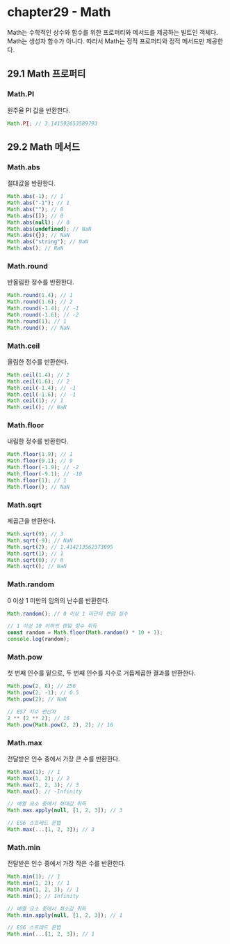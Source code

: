 # chapter29 - Math

Math는 수학적인 상수와 함수를 위한 프로퍼티와 메서드를 제공하는 빌트인 객체다. Math는 생성자 함수가 아니다. 따라서 Math는 정적 프로퍼티와 정적 메서드만 제공한다.

## 29.1 Math 프로퍼티

### Math.PI

원주율 PI 값을 반환한다.

```javascript
Math.PI; // 3.141592653589793
```

## 29.2 Math 메서드

### Math.abs

절대값을 반환한다.

```javascript
Math.abs(-1); // 1
Math.abs("-1"); // 1
Math.abs(""); // 0
Math.abs([]); // 0
Math.abs(null); // 0
Math.abs(undefined); // NaN
Math.abs({}); // NaN
Math.abs("string"); // NaN
Math.abs(); // NaN
```

### Math.round

반올림한 정수를 반환한다.

```javascript
Math.round(1.4); // 1
Math.round(1.6); // 2
Math.round(-1.4); // -1
Math.round(-1.6); // -2
Math.round(1); // 1
Math.round(); // NaN
```

### Math.ceil

올림한 정수를 반환한다.

```javascript
Math.ceil(1.4); // 2
Math.ceil(1.6); // 2
Math.ceil(-1.4); // -1
Math.ceil(-1.6); // -1
Math.ceil(1); // 1
Math.ceil(); // NaN
```

### Math.floor

내림한 정수를 반환한다.

```javascript
Math.floor(1.9); // 1
Math.floor(9.1); // 9
Math.floor(-1.9); // -2
Math.floor(-9.1); // -10
Math.floor(1); // 1
Math.floor(); // NaN
```

### Math.sqrt

제곱근을 반환한다.

```javascript
Math.sqrt(9); // 3
Math.sqrt(-9); // NaN
Math.sqrt(2); // 1.414213562373095
Math.sqrt(1); // 1
Math.sqrt(0); // 0
Math.sqrt(); // NaN
```

### Math.random

0 이상 1 미만의 임의의 난수를 반환한다.

```javascript
Math.random(); // 0 이상 1 미만의 랜덤 실수

// 1 이상 10 이하의 랜덤 정수 취득
const random = Math.floor(Math.random() * 10 + 1);
console.log(random);
```

### Math.pow

첫 번째 인수를 밑으로, 두 번째 인수를 지수로 거듭제곱한 결과를 반환한다.

```javascript
Math.pow(2, 8); // 256
Math.pow(2, -1); // 0.5
Math.pow(2); // NaN

// ES7 지수 연산자
2 ** (2 ** 2); // 16
Math.pow(Math.pow(2, 2), 2); // 16
```

### Math.max

전달받은 인수 중에서 가장 큰 수를 반환한다.

```javascript
Math.max(1); // 1
Math.max(1, 2); // 2
Math.max(1, 2, 3); // 3
Math.max(); // -Infinity

// 배열 요소 중에서 최대값 취득
Math.max.apply(null, [1, 2, 3]); // 3

// ES6 스프레드 문법
Math.max(...[1, 2, 3]); // 3
```

### Math.min

전달받은 인수 중에서 가장 작은 수를 반환한다.

```javascript
Math.min(1); // 1
Math.min(1, 2); // 1
Math.min(1, 2, 3); // 1
Math.min(); // Infinity

// 배열 요소 중에서 최소값 취득
Math.min.apply(null, [1, 2, 3]); // 1

// ES6 스프레드 문법
Math.min(...[1, 2, 3]); // 1
```
